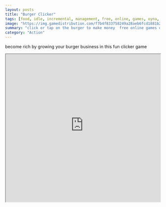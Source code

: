 ```yaml
---
layout: posts
title: "Burger Clicker"
tags: [food, idle, incremental, management, free, online, games, oyna, game, free, games, play, play, games]
image: "https://img.gamedistribution.com/f7b4f833758249a28aeb6fcd1881b284-512x384.jpeg"
summary: "click or tap on the burger to make money  free online games oyna game free games play play games"
category: "Action"
---
```


become rich by growing your burger business in this fun clicker game

<iframe width="100%" height="480px;" src="https://html5.gamedistribution.com/f7b4f833758249a28aeb6fcd1881b284/"></iframe>